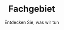 ---
layout: expertise

lang: de
namespace: expertise
permalink: /de/expertise/

title: Fachgebiet
subtitle: Entdecken Sie, was wir tun

hero-image: UTP-Ice.jpg
hero-style:

cat-header: "SF Tech has been active in the diving industry for over 10 years. Our aim is to produce the best quality and the most reliable drysuit we can."
  
categories:
 - text: Kaltes Wasser
   link: "#coldwater"
 - text: Cave & Technical
   link: "#cave"

datas:
  - title: Kaltes Wasser tauchen
    anchor: coldwater
    style: expertise-br
    overlay: expertise-ltr
    image: UTP-074.jpg
    description: '
    <p>Unser Team taucht das ganze Jahr über in der Schweiz und unsere Ausrüstung wurde mit Rücksicht auf Wärme hergestellt. Unsere Kunden, die auf Kaltwassertauchen spezialisiert sind, können sich auf alle Arten von Aktivitäten freuen: Eisfreizeittauchen, kommerzielle Arbeit, extreme Expedition in den Polen usw. In letzter Zeit haben mehrere Forscherteams in den gefrorenen Gewässern von Antarktis oder Grönland getaucht mit unseren Produkten.</p>
    <p>SF Tech hat mit mehreren Forschern zusammengearbeitet, insbesondere mit den Teams von <a href="https://www.underthepole.com/">Under The Pole</a>, Laurent Ballesta mit <a href="https://www.blancpain-ocean-commitment.com/gombessa-iii">Gombessa III Expedition</a> und dem <a href="http://www.cnrs.fr/">CNRS</a> und vielen anderen.</p>'
    link:
  - title: Höhlen- und Technisches Tauchen
    anchor: cave
    style: expertise-tl
    overlay: expertise-rtl
    image: sandra-0774.jpg
    description: '
    <p>Alle unsere Trockenanzüge werden mit Blick auf Stärke und Zuverlässigkeit hergestellt. Von Anfang an war es das Ziel, einen Anzug zu entwickeln, der dem Gebrauch und Missbrauch von technischen Tauchern und insbesondere Höhlentauchern standhält. Mit harten Einschränkungen während der Tauchgänge, aber noch mehr an Land in engen Passagen auf scharfen Felsen, sind Tauchgänge mit mehreren Siphons möglich. Und die Trockenanzüge von SF Tech sind mehr als qualifiziert für diesen Job.</p>
    <p>Mit Hunderten von Tauchern auf der ganzen Welt, die Höhlen und Tiefen erforschen, ist es schwierig, sich für eine Verbindung zu entscheiden, aber schauen Sie sich um und Sie werden überrascht sein, wie viele SF Tech für extreme Tauchgänge verwendet werden!</p>'
---